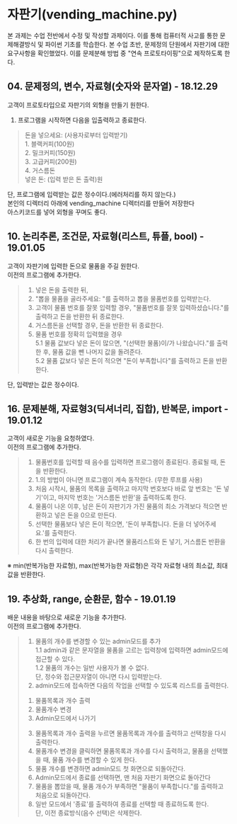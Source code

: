 # 자판기(vending_machine.py)

본 과제는 수업 전반에서 수정 및 작성할 과제이다. 이를 통해 컴퓨터적 사고를 통한 문제해결방식 및 파이썬 기초를 학습한다. 본 수업 초반, 문제정의 단원에서 자판기에 대한 요구사항을 확인했었다. 이를 문제분해 방법 중 "연속 프로토타이핑"으로 제작하도록 한다.

## 04\. 문제정의, 변수, 자료형(숫자와 문자열) - 18.12.29

고객이 프로토타입으로 자판기의 외형을 만들기 원한다.  

1. 프로그램을 시작하면 다음을 입출력하고 종료한다.      
> 돈을 넣으세요: (사용자로부터 입력받기)  
> 1\. 블랙커피(100원)  
> 2\. 밀크커피(150원)  
> 3\. 고급커피(200원)  
> 4\. 거스름돈  
> 넣은 돈: (입력 받은 돈 출력)원  

단, 프로그램에 입력받는 값은 정수이다.(에러처리를 하지 않는다.)  
본인의 디렉터리 아래에 vending_machine 디렉터리를 만들어 저장한다  
아스키코드를 넣어 외형을 꾸며도 좋다. 

## 10\. 논리추론, 조건문, 자료형(리스트, 튜플, bool) - 19.01.05

고객이 자판기에 입력한 돈으로 물품을 주길 원한다.  
이전의 프로그램에 추가한다.
> 1. 넣은 돈을 출력한 뒤,
> 2. "뽑을 물품을 골라주세요: "를 출력하고 뽑을 물품번호를 입력받는다.
> 3. 고객이 물품 번호를 잘못 입력할 경우, "물품번호를 잘못 입력하셨습니다."를 출력하고 돈을 반환한 뒤 종료한다.
> 4. 거스름돈을 선택할 경우, 돈을 반환한 뒤 종료한다.
> 5. 물품 번호를 정확히 입력했을 경우   
> 5.1 물품 값보다 넣은 돈이 많으면, "(선택한 물품)이/가 나왔습니다."를 출력한 후, 물품 값을 뺀 나머지 값을 돌려준다.  
> 5.2 물품 값보다 넣은 돈이 적으면 "돈이 부족합니다"를 출력하고 돈을 반환한다.

단, 입력받는 값은 정수이다.

## 16\. 문제분해, 자료형3(딕셔너리, 집합), 반복문, import - 19.01.12

고객이 새로운 기능을 요청하였다.  
이전의 프로그램에 추가한다.
> 1. 물품번호를 입력할 때 음수를 입력하면 프로그램이 종료된다. 종료될 때, 돈을 반환한다.
> 2. 1.의 방법이 아니면 프로그램이 계속 동작한다. (무한 루프를 사용)
> 3. 처음 시작시, 물품의 목록을 출력하고 마지막 번호보다 바로 앞 번호는 '돈 넣기'이고, 마지막 번호는 '거스름돈 반환'을 출력하도록 한다.
> 4. 물품이 나온 이후, 남은 돈이 자판기가 가진 물품의 최소 가격보다 적으면 반환하고 넣은 돈을 0으로 만든다.
> 5. 선택한 물품보다 넣은 돈이 적으면, '돈이 부족합니다. 돈을 더 넣어주세요.'를 출력한다.
> 6. 한 번의 입력에 대한 처리가 끝나면 물품리스트와 돈 넣기, 거스름돈 반환을 다시 출력한다.

※ min(반복가능한 자료형), max(반복가능한 자료형)은 각각 자료형 내의 최소값, 최대값을 반환한다.

## 19\. 추상화, range, 순환문, 함수 - 19.01.19

배운 내용을 바탕으로 새로운 기능을 추가한다.  
이전의 프로그램에 추가한다.
> 1. 물품의 개수를 변경할 수 있는 admin모드를 추가    
> 1.1 admin과 같은 문자열을 물품을 고르는 입력창에 입력하면 admin모드에 접근할 수 있다.  
> 1.2 물품의 개수는 일반 사용자가 볼 수 없다.  
> 단, 정수와 접근문자열이 아니면 다시 입력받는다.
> 2.  admin모드에 접속하면 다음의 작업을 선택할 수 있도록 리스트를 출력한다.  
> 1) 물품목록과 개수 출력  
> 2) 물품개수 변경  
> 3) Admin모드에서 나가기
> 3. 물품목록과 개수 출력을 누르면 물품목록과 개수를 출력하고 선택창을 다시 출력한다.
> 4. 물품개수 변경을 클릭하면 물품목록과 개수를 다시 출력하고, 물품을 선택했을 때, 물품 개수를 변경할 수 있게 한다.
> 5. 물품 개수를 변경하면 admin모드 첫 화면으로 되돌아간다.
> 6. Admin모드에서 종료를 선택하면, 맨 처음 자판기 화면으로 돌아간다
> 7. 물품을 뽑았을 때, 물품 개수가 부족하면 "물품이 부족합니다."를 출력하고 처음으로 되돌아간다.
> 8. 일반 모드에서 '종료'를 출력하여 종료를 선택할 때 종료하도록 한다.  
> 단, 이전 종료방식(음수 선택)은 삭제한다.